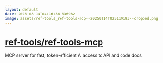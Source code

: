 ```yaml
---
layout: default
date: 2025-08-14T04:16:36.536982
image: assets/ref-tools_ref-tools-mcp--20250814T025119193--cropped.png
---
```


# [ref-tools/ref-tools-mcp](https://github.com/ref-tools/ref-tools-mcp)

MCP server for fast, token-efficient AI access to API and code docs
